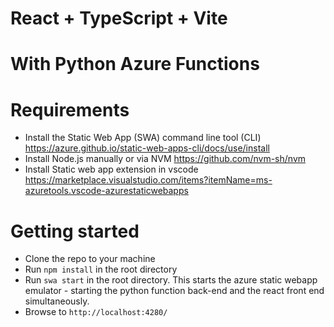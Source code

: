 # React + TypeScript + Vite
# With Python Azure Functions

# Requirements
- Install the Static Web App (SWA) command line tool (CLI) https://azure.github.io/static-web-apps-cli/docs/use/install
- Install Node.js manually or via NVM https://github.com/nvm-sh/nvm
- Install Static web app extension in vscode https://marketplace.visualstudio.com/items?itemName=ms-azuretools.vscode-azurestaticwebapps

# Getting started
- Clone the repo to your machine
- Run `npm install` in the root directory
- Run `swa start` in the root directory. This starts the azure static webapp emulator - starting the python function back-end and the react front end simultaneously.
- Browse to `http://localhost:4280/`
